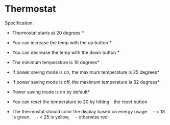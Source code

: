 Thermostat
==========

Specification:

- Thermostat starts at 20 degrees *
- You can increase the temp with the up button *
- You can decrease the temp with the down button *
- The minimum temperature is 10 degrees* 

- If power saving mode is on, the maximum temperature is 25 degrees*
- If power saving mode is off, the maximum temperature is 32 degrees*

- Power saving mode is on by default*

- You can reset the temperature to 20 by hitting  the reset button

- The thermostat should color the display based on energy usage
  - < 18 is green,
  - < 25 is yellow,
  - otherwise red